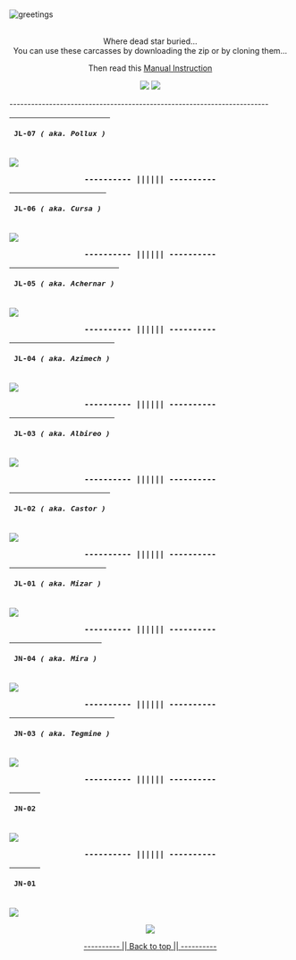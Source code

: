 <a name="readme-top"></a>
<br>
![greetings](/Asset/Head.png)
<br>
<br>

<p align="center">
Where dead star buried... <br>
You can use these carcasses by downloading the zip or by cloning them... <br>
</p>

<p align="center">
Then read this <a href="https://github.com/closebox73/applying-theme">Manual Instruction</a>
</p>

<p align="center">
  <img src="https://img.shields.io/github/repo-size/closebox73/Star_Graves?style=for-the-badge&color=2AB1E8">
  <img src="https://img.shields.io/github/license/closebox73/Star_Graves?style=for-the-badge&color=DD3FA4">
</p>
------------------------------------------------------------------------

|<p align="center"><b><samp>JL-07 </samp></b><i><samp>( aka. Pollux )</samp></i></p>|
|-----|
![](/Asset/JL-07.jpg)

<p align="center"><b><samp>---------- |||||| ----------</samp></b></p>

|<p align="center"><b><samp>JL-06 </samp></b><i><samp>( aka. Cursa )</samp></i></p>|
|-----|
![](/Asset/JL-06.jpg)

<p align="center"><b><samp>---------- |||||| ----------</samp></b></p>

|<p align="center"><b><samp>JL-05 </samp></b><i><samp>( aka. Achernar )</samp></i></p>|
|-----|
![](/Asset/JL-05.jpg)

<p align="center"><b><samp>---------- |||||| ----------</samp></b></p>

|<p align="center"><b><samp>JL-04 </samp></b><i><samp>( aka. Azimech )</samp></i></p>|
|-----|
![](/Asset/JL-04.jpg)

<p align="center"><b><samp>---------- |||||| ----------</samp></b></p>

|<p align="center"><b><samp>JL-03 </samp></b><i><samp>( aka. Albireo )</samp></i></p>|
|-----|
![](/Asset/JL-03.jpg)

<p align="center"><b><samp>---------- |||||| ----------</samp></b></p>

|<p align="center"><b><samp>JL-02 </samp></b><i><samp>( aka. Castor )</samp></i></p>|
|-----|
![](/Asset/JL-02.jpg)

<p align="center"><b><samp>---------- |||||| ----------</samp></b></p>

|<p align="center"><b><samp>JL-01 </samp></b><i><samp>( aka. Mizar )</samp></i></p>|
|-----|
![](/Asset/JL-01.jpg)

<p align="center"><b><samp>---------- |||||| ----------</samp></b></p>

|<p align="center"><b><samp>JN-04 </samp></b><i><samp>( aka. Mira )</samp></i></p>|
|-----|
![](/Asset/JN-04.jpg)

<p align="center"><b><samp>---------- |||||| ----------</samp></b></p>

|<p align="center"><b><samp>JN-03 </samp></b><i><samp>( aka. Tegmine )</samp></i></p>|
|-----|
![](/Asset/JN-03.jpg)

<p align="center"><b><samp>---------- |||||| ----------</samp></b></p>

|<p align="center"><b><samp>JN-02</samp></b></p>|
|-----|
![](/Asset/JN-02.jpg)

<p align="center"><b><samp>---------- |||||| ----------</samp></b></p>

|<p align="center"><b><samp>JN-01</samp></b></p>|
|-----|
![](/Asset/JN-01.jpg)

<p align="center">
	<img src="https://api.visitorbadge.io/api/VisitorHit?user=closebox73&repo=Star_Graves&countColor=%232BB2E9">
</p>
<p align="center"><a href="#readme-top">---------- || Back to top || ----------</a></p>
